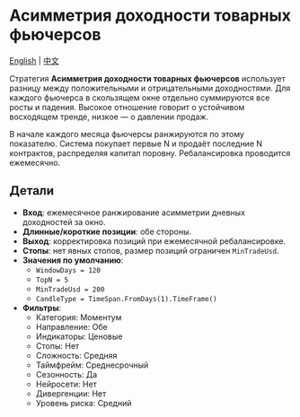 # Асимметрия доходности товарных фьючерсов
[English](README.md) | [中文](README_zh.md)

Стратегия **Асимметрия доходности товарных фьючерсов** использует разницу между положительными и отрицательными доходностями. Для каждого фьючерса в скользящем окне отдельно суммируются все росты и падения. Высокое отношение говорит о устойчивом восходящем тренде, низкое — о давлении продаж.

В начале каждого месяца фьючерсы ранжируются по этому показателю. Система покупает первые N и продаёт последние N контрактов, распределяя капитал поровну. Ребалансировка проводится ежемесячно.

## Детали
- **Вход**: ежемесячное ранжирование асимметрии дневных доходностей за окно.
- **Длинные/короткие позиции**: обе стороны.
- **Выход**: корректировка позиций при ежемесячной ребалансировке.
- **Стопы**: нет явных стопов, размер позиций ограничен `MinTradeUsd`.
- **Значения по умолчанию**:
  - `WindowDays = 120`
  - `TopN = 5`
  - `MinTradeUsd = 200`
  - `CandleType = TimeSpan.FromDays(1).TimeFrame()`
- **Фильтры**:
  - Категория: Моментум
  - Направление: Обе
  - Индикаторы: Ценовые
  - Стопы: Нет
  - Сложность: Средняя
  - Таймфрейм: Среднесрочный
  - Сезонность: Да
  - Нейросети: Нет
  - Дивергенции: Нет
  - Уровень риска: Средний
